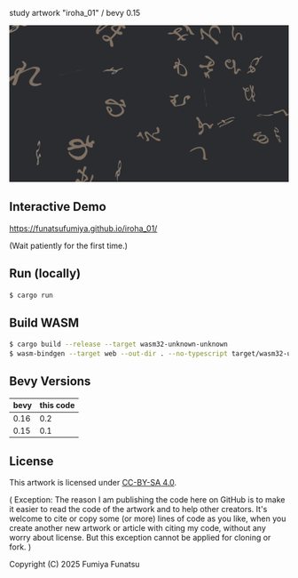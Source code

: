 study artwork "iroha_01" / bevy 0.15

![screenshot.png](screenshot.png)

## Interactive Demo

https://funatsufumiya.github.io/iroha_01/

(Wait patiently for the first time.)

## Run (locally)

```bash
$ cargo run
```

## Build WASM

```bash
$ cargo build --release --target wasm32-unknown-unknown
$ wasm-bindgen --target web --out-dir . --no-typescript target/wasm32-unknown-unknown/release/iroha_01.wasm
```

## Bevy Versions

| bevy | this code |
| --- | --- |
| 0.16 | 0.2 |
| 0.15 | 0.1 |

## License

This artwork is licensed under [CC-BY-SA 4.0](https://creativecommons.org/licenses/by-sa/4.0/).

( Exception: The reason I am publishing the code here on GitHub is to make it easier to read the code of the artwork and to help other creators. It's welcome to cite or copy some (or more) lines of code as you like, when you create another new artwork or article with citing my code, without any worry about license. But this exception cannot be applied for cloning or fork. )

Copyright (C) 2025 Fumiya Funatsu
